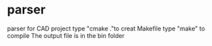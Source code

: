 # parser
parser for CAD project
 type "cmake ."to creat Makefile
 type "make" to compile
 The output file is in the bin folder
